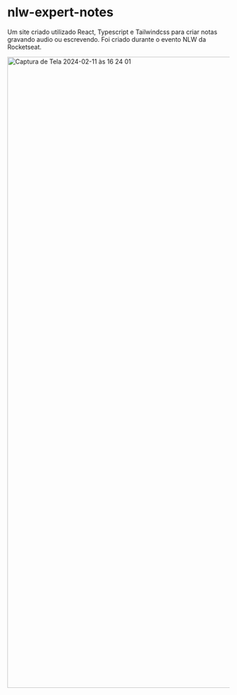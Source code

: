 # nlw-expert-notes
Um site criado utilizado React, Typescript e Tailwindcss para criar notas gravando audio ou escrevendo. Foi criado durante o evento NLW da Rocketseat.

<img width="1428" alt="Captura de Tela 2024-02-11 às 16 24 01" src="https://github.com/colissi04/nlw-expert-notes/assets/105324740/970ffa6e-8743-4bb9-a60d-957cc8b53a9c">
